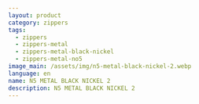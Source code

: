 ```yaml
---
layout: product
category: zippers
tags:
  - zippers
  - zippers-metal
  - zippers-metal-black-nickel
  - zippers-metal-no5
image_main: /assets/img/n5-metal-black-nickel-2.webp
language: en
name: N5 METAL BLACK NICKEL 2
description: N5 METAL BLACK NICKEL 2
---
```

